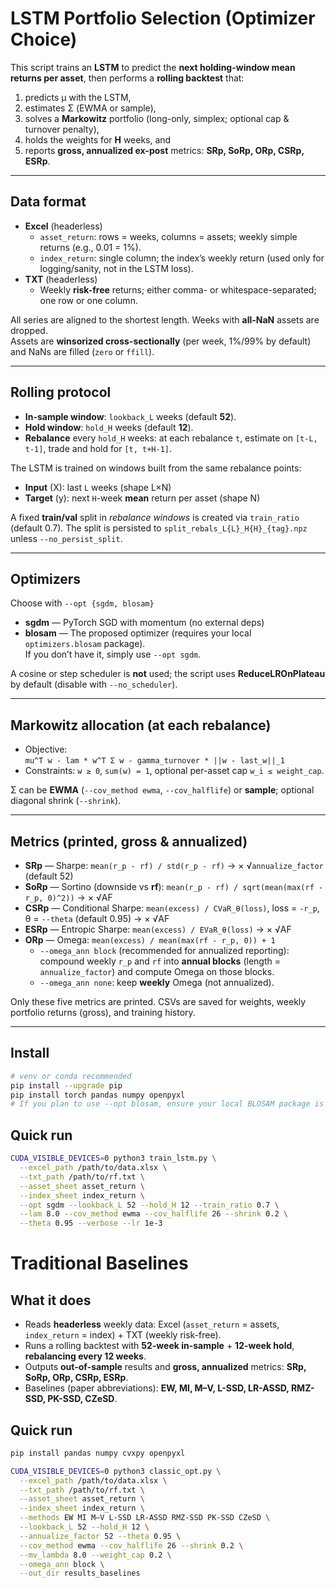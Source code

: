# LSTM Portfolio Selection (Optimizer Choice) 

This script trains an **LSTM** to predict the **next holding-window mean returns per asset**, then performs a **rolling backtest** that:
1) predicts μ with the LSTM,  
2) estimates Σ (EWMA or sample),  
3) solves a **Markowitz** portfolio (long-only, simplex; optional cap & turnover penalty),  
4) holds the weights for **H** weeks, and  
5) reports **gross, annualized ex-post** metrics: **SRp, SoRp, ORp, CSRp, ESRp**.

---

## Data format

- **Excel** (headerless)
  - `asset_return`: rows = weeks, columns = assets; weekly simple returns (e.g., 0.01 = 1%).
  - `index_return`: single column; the index’s weekly return (used only for logging/sanity, not in the LSTM loss).
- **TXT** (headerless)
  - Weekly **risk-free** returns; either comma- or whitespace-separated; one row or one column.

All series are aligned to the shortest length. Weeks with **all-NaN** assets are dropped.  
Assets are **winsorized cross-sectionally** (per week, 1%/99% by default) and NaNs are filled (`zero` or `ffill`).

---

## Rolling protocol

- **In-sample window**: `lookback_L` weeks (default **52**).
- **Hold window**: `hold_H` weeks (default **12**).
- **Rebalance** every `hold_H` weeks: at each rebalance `t`, estimate on `[t-L, t-1]`, trade and hold for `[t, t+H-1]`.

The LSTM is trained on windows built from the same rebalance points:
- **Input** \(X): last `L` weeks (shape L×N)
- **Target** \(y): next `H`-week **mean** return per asset (shape N)

A fixed **train/val** split in *rebalance windows* is created via `train_ratio` (default 0.7). The split is persisted to
`split_rebals_L{L}_H{H}_{tag}.npz` unless `--no_persist_split`.

---

## Optimizers

Choose with `--opt {sgdm, blosam}`

- **sgdm** — PyTorch SGD with momentum (no external deps)
- **blosam** — The proposed optimizer (requires your local `optimizers.blosam` package).  
  If you don’t have it, simply use `--opt sgdm`.

A cosine or step scheduler is **not** used; the script uses **ReduceLROnPlateau** by default (disable with `--no_scheduler`).

---

## Markowitz allocation (at each rebalance)

- Objective:  
  `mu^T w - lam * w^T Σ w - gamma_turnover * ||w - last_w||_1`  
- Constraints: `w ≥ 0`, `sum(w) = 1`, optional per-asset cap `w_i ≤ weight_cap`.

Σ can be **EWMA** (`--cov_method ewma`, `--cov_halflife`) or **sample**; optional diagonal shrink (`--shrink`).

---

## Metrics (printed, **gross & annualized**)

- **SRp** — Sharpe: `mean(r_p - rf) / std(r_p - rf)` → × √`annualize_factor` (default 52)
- **SoRp** — Sortino (downside vs **rf**): `mean(r_p - rf) / sqrt(mean(max(rf - r_p, 0)^2))` → × √AF
- **CSRp** — Conditional Sharpe: `mean(excess) / CVaR_θ(loss)`, loss = `-r_p`, θ = `--theta` (default 0.95) → × √AF
- **ESRp** — Entropic Sharpe: `mean(excess) / EVaR_θ(loss)` → × √AF
- **ORp** — Omega: `mean(excess) / mean(max(rf - r_p, 0)) + 1`  
  - `--omega_ann block` (recommended for annualized reporting): compound weekly `r_p` and `rf` into **annual blocks** (length = `annualize_factor`) and compute Omega on those blocks.  
  - `--omega_ann none`: keep **weekly** Omega (not annualized).

Only these five metrics are printed. CSVs are saved for weights, weekly portfolio returns (gross), and training history.

---

## Install

```bash
# venv or conda recommended
pip install --upgrade pip
pip install torch pandas numpy openpyxl
# If you plan to use --opt blosam, ensure your local BLOSAM package is importable
```

## Quick run

```bash
CUDA_VISIBLE_DEVICES=0 python3 train_lstm.py \
  --excel_path /path/to/data.xlsx \
  --txt_path /path/to/rf.txt \
  --asset_sheet asset_return \
  --index_sheet index_return \
  --opt sgdm --lookback_L 52 --hold_H 12 --train_ratio 0.7 \
  --lam 8.0 --cov_method ewma --cov_halflife 26 --shrink 0.2 \
  --theta 0.95 --verbose --lr 1e-3
```

# Traditional Baselines

## What it does
- Reads **headerless** weekly data: Excel (`asset_return` = assets, `index_return` = index) + TXT (weekly risk-free).
- Runs a rolling backtest with **52-week in-sample** + **12-week hold**, **rebalancing every 12 weeks**.
- Outputs **out-of-sample** results and **gross, annualized** metrics: **SRp, SoRp, ORp, CSRp, ESRp**.
- Baselines (paper abbreviations): **EW, MI, M–V, L-SSD, LR-ASSD, RMZ-SSD, PK-SSD, CZeSD**.

## Quick run

```bash
pip install pandas numpy cvxpy openpyxl

CUDA_VISIBLE_DEVICES=0 python3 classic_opt.py \
  --excel_path /path/to/data.xlsx \
  --txt_path /path/to/rf.txt \
  --asset_sheet asset_return \
  --index_sheet index_return \
  --methods EW MI M–V L-SSD LR-ASSD RMZ-SSD PK-SSD CZeSD \
  --lookback_L 52 --hold_H 12 \
  --annualize_factor 52 --theta 0.95 \
  --cov_method ewma --cov_halflife 26 --shrink 0.2 \
  --mv_lambda 8.0 --weight_cap 0.2 \
  --omega_ann block \
  --out_dir results_baselines
```

